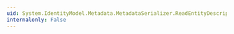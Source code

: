 ```yaml
---
uid: System.IdentityModel.Metadata.MetadataSerializer.ReadEntityDescriptor(System.Xml.XmlReader,System.IdentityModel.Selectors.SecurityTokenResolver)
internalonly: False
---
```

